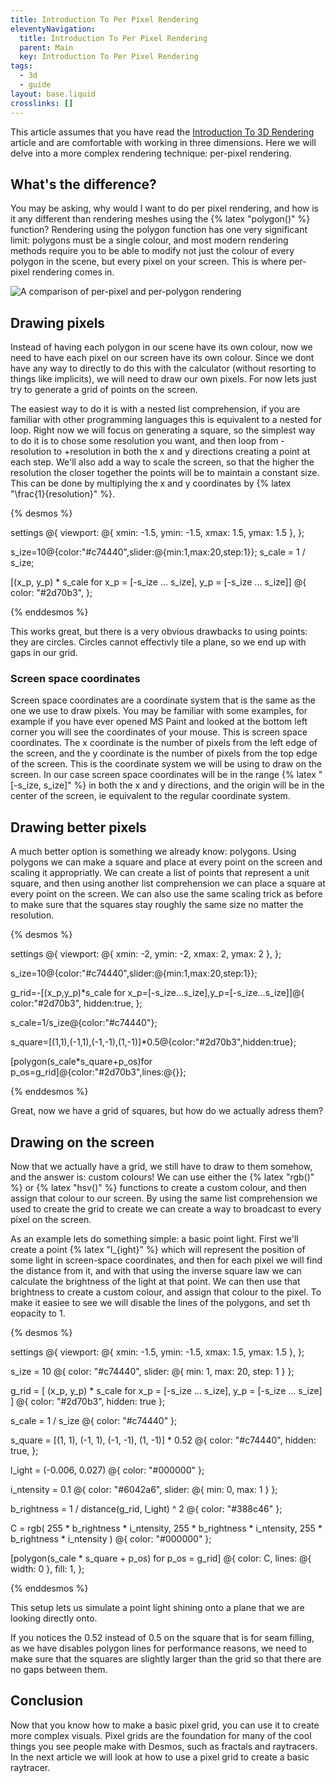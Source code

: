 ```yaml
---
title: Introduction To Per Pixel Rendering
eleventyNavigation:
  title: Introduction To Per Pixel Rendering
  parent: Main
  key: Introduction To Per Pixel Rendering
tags:
  - 3d
  - guide
layout: base.liquid
crosslinks: []
---
```


This article assumes that you have read the [Introduction To 3D Rendering](/3d/introduction-to-3d-rendering/) article and are comfortable with working in three dimensions. Here we will delve into a more complex rendering technique: per-pixel rendering.

## What's the difference?
You may be asking, why would I want to do per pixel rendering, and how is it any different than rendering meshes using the {% latex "polygon()" %} function? Rendering using the polygon function has one very significant limit: polygons must be a single colour, and most modern rendering methods require you to be able to modify not just the colour of every polygon in the scene, but every pixel on your screen. This is where per-pixel rendering comes in.

![A comparison of per-pixel and per-polygon rendering](https://upload.wikimedia.org/wikipedia/commons/3/3d/Phong-shading-sample_%28cropped%29.jpg)

## Drawing pixels
Instead of having each polygon in our scene have its own colour, now we need to have each pixel on our screen have its own colour. Since we dont have any way to directly to do this with the calculator (without resorting to things like implicits), we will need to draw our own pixels. For now lets just try to generate a grid of points on the screen.

The easiest way to do it is with a nested list comprehension, if you are familiar with other programming languages this is equivalent to a nested for loop. Right now we will focus on generating a square, so the simplest way to do it is to chose some resolution you want, and then loop from -resolution to +resolution in both the x and y directions creating a point at each step. We'll also add a way to scale the screen, so that the higher the resolution the closer together the points will be to maintain a constant size. This can be done by multiplying the x and y coordinates by {% latex "\\frac{1}{resolution}" %}.

{% desmos %}

settings @{
viewport: @{ xmin: -1.5, ymin: -1.5, xmax: 1.5, ymax: 1.5 },
};

s_ize=10@{color:"#c74440",slider:@{min:1,max:20,step:1}};
s_cale = 1 / s_ize;

[(x_p, y_p) * s_cale for x_p = [-s_ize ... s_ize], y_p = [-s_ize ... s_ize]] @{
  color: "#2d70b3",
};

{% enddesmos %}

This works great, but there is a very obvious drawbacks to using points: they are circles. Circles cannot effectivly tile a plane, so we end up with gaps in our grid.

### Screen space coordinates
Screen space coordinates are a coordinate system that is the same as the one we use to draw pixels. You may be familiar with some examples, for example if you have ever opened MS Paint and looked at the bottom left corner you will see the coordinates of your mouse. This is screen space coordinates. The x coordinate is the number of pixels from the left edge of the screen, and the y coordinate is the number of pixels from the top edge of the screen. This is the coordinate system we will be using to draw on the screen. In our case screen space coordinates will be in the range {% latex "[-s_ize, s_ize]" %} in both the x and y directions, and the origin will be in the center of the screen, ie equivalent to the regular coordinate system.

## Drawing better pixels
A much better option is something we already know: polygons. Using polygons we can make a square and place at every point on the screen and scaling it appropriatly. We can create a list of points that represent a unit square, and then using another list comprehension we can place a square at every point on the screen. We can also use the same scaling trick as before to make sure that the squares stay roughly the same size no matter the resolution.

{% desmos %}

settings @{
viewport: @{ xmin: -2, ymin: -2, xmax: 2, ymax: 2 },
};

s_ize=10@{color:"#c74440",slider:@{min:1,max:20,step:1}};

g_rid=-[(x_p,y_p)*s_cale for x_p=[-s_ize...s_ize],y_p=[-s_ize...s_ize]]@{
  color:"#2d70b3",
  hidden:true,
};

s_cale=1/s_ize@{color:"#c74440"};

s_quare=[(1,1),(-1,1),(-1,-1),(1,-1)]*0.5@{color:"#2d70b3",hidden:true};

[polygon(s_cale*s_quare+p_os)for p_os=g_rid]@{color:"#2d70b3",lines:@{}}; 

{% enddesmos %}

Great, now we have a grid of squares, but how do we actually adress them?

## Drawing on the screen

Now that we actually have a grid, we still have to draw to them somehow, and the answer is: custom colours! We can use either the {% latex "rgb()" %} or {% latex "hsv()" %} functions to create a custom colour, and then assign that colour to our screen. By using the same list comprehension we used to create the grid to create we can create a way to broadcast to every pixel on the screen. 

As an example lets do something simple: a basic point light. First we'll create a point {% latex "l_{ight}" %} which will represent the position of some light in screen-space coordinates, and then for each pixel we will find the distance from it, and with that using the inverse square law we can calculate the brightness of the light at that point. We can then use that brightness to create a custom colour, and assign that colour to the pixel. To make it easiee to see we will disable the lines of the polygons, and set th eopacity to 1.

{% desmos %}

settings @{
viewport: @{ xmin: -1.5, ymin: -1.5, xmax: 1.5, ymax: 1.5 },
};

s_ize = 10 @{ color: "#c74440", slider: @{ min: 1, max: 20, step: 1 } };

g_rid =
  [
    (x_p, y_p) * s_cale for x_p = [-s_ize ... s_ize], y_p = [-s_ize ... s_ize]
  ] @{ color: "#2d70b3", hidden: true };

s_cale = 1 / s_ize @{ color: "#c74440" };

s_quare = [(1, 1), (-1, 1), (-1, -1), (1, -1)] * 0.52 @{
  color: "#c74440",
  hidden: true,
};

l_ight = (-0.006, 0.027) @{ color: "#000000" };

i_ntensity = 0.1 @{ color: "#6042a6", slider: @{ min: 0, max: 1 } };

b_rightness = 1 / distance(g_rid, l_ight) ^ 2 @{ color: "#388c46" };

C =
  rgb(
    255 * b_rightness * i_ntensity,
    255 * b_rightness * i_ntensity,
    255 * b_rightness * i_ntensity
  ) @{ color: "#000000" };

[polygon(s_cale * s_quare + p_os) for p_os = g_rid] @{
  color: C,
  lines: @{ width: 0 },
  fill: 1,
};

{% enddesmos %}

This setup lets us simulate a point light shining onto a plane that we are looking directly onto.

If you notices the 0.52 instead of 0.5 on the square that is for seam filling, as we have disables polygon lines for performance reasons, we need to make sure that the squares are slightly larger than the grid so that there are no gaps between them.

## Conclusion
Now that you know how to make a basic pixel grid, you can use it to create more complex visuals. Pixel grids are the foundation for many of the cool things you see people make with Desmos, such as fractals and raytracers. In the next article we will look at how to use a pixel grid to create a basic raytracer.
